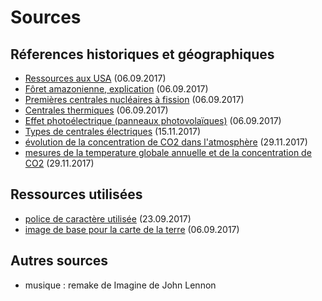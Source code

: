 # Sources

## Réferences historiques et géographiques

- [Ressources aux USA](https://fr.wikipedia.org/wiki/%C3%89tats-Unis#Situation_g.C3.A9n.C3.A9rale) (06.09.2017)
- [Fôret amazonienne, explication](https://www.notre-planete.info/actualites/actu_891_causes_solutions_deforestation.php) (06.09.2017)
- [Premières centrales nucléaires à fission](https://fr.wikipedia.org/wiki/Centrale_nucl%C3%A9aire#Ann.C3.A9es_1950_:_premi.C3.A8res_centrales) (06.09.2017)
- [Centrales thermiques](https://fr.wikipedia.org/wiki/Centrale_thermique#Centrales_.C3.A0_turbines_.C3.A0_combustion) (06.09.2017)
- [Effet photoélectrique (panneaux photovolaïques)](https://fr.wikipedia.org/wiki/Effet_photo%C3%A9lectrique#Histoire) (06.09.2017)
- [Types de centrales électriques](https://fr.wikipedia.org/wiki/Centrale_%C3%A9lectrique#Types_de_production_d.E2.80.99.C3.A9lectricit.C3.A9) (15.11.2017)
- [évolution de la concentration de CO2 dans l'atmosphère](https://en.wikipedia.org/wiki/Carbon_dioxide_in_Earth%27s_atmosphere) (29.11.2017)
- [mesures de la temperature globale annuelle et de la concentration de CO2](https://climate.nasa.gov/vital-signs) (29.11.2017)


## Ressources utilisées

- [police de caractère utilisée](https://www.searchfreefonts.com/font/advancedpixel-7.htm) (23.09.2017)
- [image de base pour la carte de la terre](https://minecraftworld.files.wordpress.com/2011/05/earth_flat_map.jpg) (06.09.2017)

## Autres sources

- musique : remake de Imagine de John Lennon
